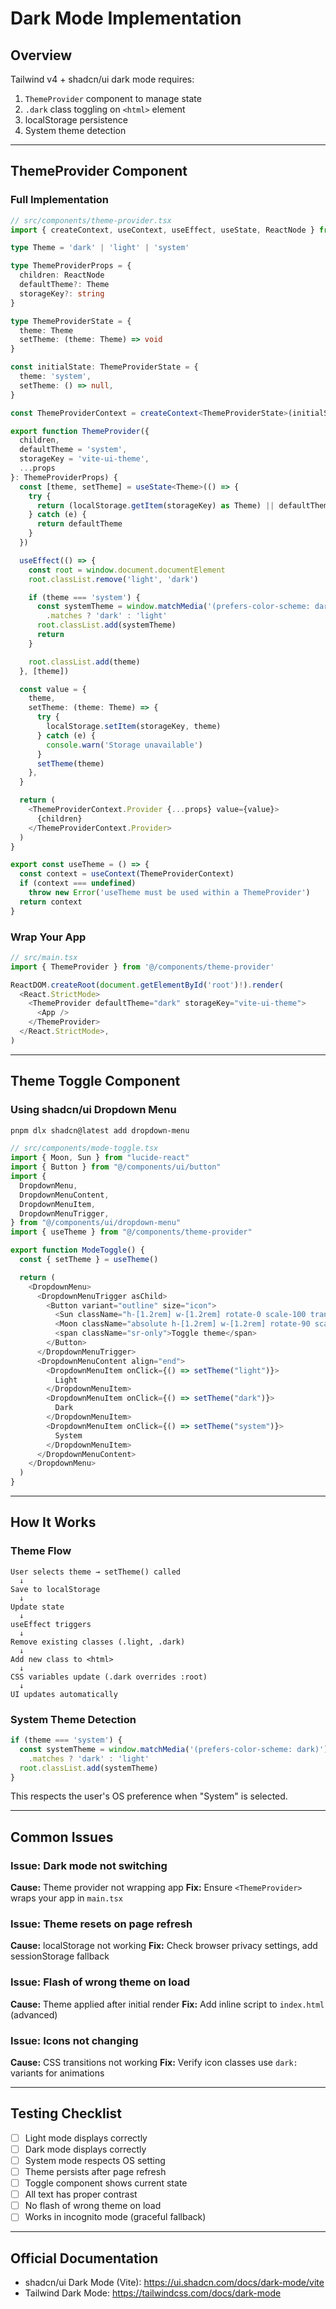 # Dark Mode Implementation

## Overview

Tailwind v4 + shadcn/ui dark mode requires:
1. `ThemeProvider` component to manage state
2. `.dark` class toggling on `<html>` element
3. localStorage persistence
4. System theme detection

---

## ThemeProvider Component

### Full Implementation

```typescript
// src/components/theme-provider.tsx
import { createContext, useContext, useEffect, useState, ReactNode } from 'react'

type Theme = 'dark' | 'light' | 'system'

type ThemeProviderProps = {
  children: ReactNode
  defaultTheme?: Theme
  storageKey?: string
}

type ThemeProviderState = {
  theme: Theme
  setTheme: (theme: Theme) => void
}

const initialState: ThemeProviderState = {
  theme: 'system',
  setTheme: () => null,
}

const ThemeProviderContext = createContext<ThemeProviderState>(initialState)

export function ThemeProvider({
  children,
  defaultTheme = 'system',
  storageKey = 'vite-ui-theme',
  ...props
}: ThemeProviderProps) {
  const [theme, setTheme] = useState<Theme>(() => {
    try {
      return (localStorage.getItem(storageKey) as Theme) || defaultTheme
    } catch (e) {
      return defaultTheme
    }
  })

  useEffect(() => {
    const root = window.document.documentElement
    root.classList.remove('light', 'dark')

    if (theme === 'system') {
      const systemTheme = window.matchMedia('(prefers-color-scheme: dark)')
        .matches ? 'dark' : 'light'
      root.classList.add(systemTheme)
      return
    }

    root.classList.add(theme)
  }, [theme])

  const value = {
    theme,
    setTheme: (theme: Theme) => {
      try {
        localStorage.setItem(storageKey, theme)
      } catch (e) {
        console.warn('Storage unavailable')
      }
      setTheme(theme)
    },
  }

  return (
    <ThemeProviderContext.Provider {...props} value={value}>
      {children}
    </ThemeProviderContext.Provider>
  )
}

export const useTheme = () => {
  const context = useContext(ThemeProviderContext)
  if (context === undefined)
    throw new Error('useTheme must be used within a ThemeProvider')
  return context
}
```

### Wrap Your App

```typescript
// src/main.tsx
import { ThemeProvider } from '@/components/theme-provider'

ReactDOM.createRoot(document.getElementById('root')!).render(
  <React.StrictMode>
    <ThemeProvider defaultTheme="dark" storageKey="vite-ui-theme">
      <App />
    </ThemeProvider>
  </React.StrictMode>,
)
```

---

## Theme Toggle Component

### Using shadcn/ui Dropdown Menu

```bash
pnpm dlx shadcn@latest add dropdown-menu
```

```typescript
// src/components/mode-toggle.tsx
import { Moon, Sun } from "lucide-react"
import { Button } from "@/components/ui/button"
import {
  DropdownMenu,
  DropdownMenuContent,
  DropdownMenuItem,
  DropdownMenuTrigger,
} from "@/components/ui/dropdown-menu"
import { useTheme } from "@/components/theme-provider"

export function ModeToggle() {
  const { setTheme } = useTheme()

  return (
    <DropdownMenu>
      <DropdownMenuTrigger asChild>
        <Button variant="outline" size="icon">
          <Sun className="h-[1.2rem] w-[1.2rem] rotate-0 scale-100 transition-all dark:-rotate-90 dark:scale-0" />
          <Moon className="absolute h-[1.2rem] w-[1.2rem] rotate-90 scale-0 transition-all dark:rotate-0 dark:scale-100" />
          <span className="sr-only">Toggle theme</span>
        </Button>
      </DropdownMenuTrigger>
      <DropdownMenuContent align="end">
        <DropdownMenuItem onClick={() => setTheme("light")}>
          Light
        </DropdownMenuItem>
        <DropdownMenuItem onClick={() => setTheme("dark")}>
          Dark
        </DropdownMenuItem>
        <DropdownMenuItem onClick={() => setTheme("system")}>
          System
        </DropdownMenuItem>
      </DropdownMenuContent>
    </DropdownMenu>
  )
}
```

---

## How It Works

### Theme Flow

```
User selects theme → setTheme() called
  ↓
Save to localStorage
  ↓
Update state
  ↓
useEffect triggers
  ↓
Remove existing classes (.light, .dark)
  ↓
Add new class to <html>
  ↓
CSS variables update (.dark overrides :root)
  ↓
UI updates automatically
```

### System Theme Detection

```typescript
if (theme === 'system') {
  const systemTheme = window.matchMedia('(prefers-color-scheme: dark)')
    .matches ? 'dark' : 'light'
  root.classList.add(systemTheme)
}
```

This respects the user's OS preference when "System" is selected.

---

## Common Issues

### Issue: Dark mode not switching

**Cause:** Theme provider not wrapping app
**Fix:** Ensure `<ThemeProvider>` wraps your app in `main.tsx`

### Issue: Theme resets on page refresh

**Cause:** localStorage not working
**Fix:** Check browser privacy settings, add sessionStorage fallback

### Issue: Flash of wrong theme on load

**Cause:** Theme applied after initial render
**Fix:** Add inline script to `index.html` (advanced)

### Issue: Icons not changing

**Cause:** CSS transitions not working
**Fix:** Verify icon classes use `dark:` variants for animations

---

## Testing Checklist

- [ ] Light mode displays correctly
- [ ] Dark mode displays correctly
- [ ] System mode respects OS setting
- [ ] Theme persists after page refresh
- [ ] Toggle component shows current state
- [ ] All text has proper contrast
- [ ] No flash of wrong theme on load
- [ ] Works in incognito mode (graceful fallback)

---

## Official Documentation

- shadcn/ui Dark Mode (Vite): https://ui.shadcn.com/docs/dark-mode/vite
- Tailwind Dark Mode: https://tailwindcss.com/docs/dark-mode
